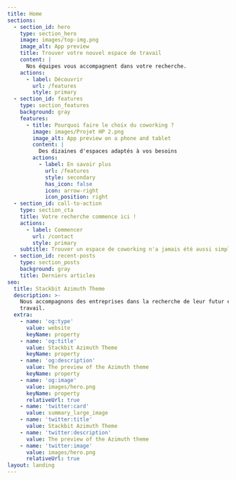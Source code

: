 ```yaml
---
title: Home
sections:
  - section_id: hero
    type: section_hero
    image: images/top-img.png
    image_alt: App preview
    title: Trouver votre nouvel espace de travail
    content: |
      Nos équipes vous accompagnent dans votre recherche.
    actions:
      - label: Découvrir
        url: /features
        style: primary
  - section_id: features
    type: section_features
    background: gray
    features:
      - title: Pourquoi faire le choix du coworking ?
        image: images/Projet HP 2.png
        image_alt: App preview on a phone and tablet
        content: |
          Des dizaines d'espaces adaptés à vos besoins
        actions:
          - label: En savoir plus
            url: /features
            style: secondary
            has_icon: false
            icon: arrow-right
            icon_position: right
  - section_id: call-to-action
    type: section_cta
    title: Votre recherche commence ici !
    actions:
      - label: Commencer
        url: /contact
        style: primary
    subtitle: Trouver un espace de coworking n'a jamais été aussi simple.
  - section_id: recent-posts
    type: section_posts
    background: gray
    title: Derniers articles
seo:
  title: Stackbit Azimuth Theme
  description: >-
    Nous accompagnons des entreprises dans la recherche de leur futur espace de
    travail.
  extra:
    - name: 'og:type'
      value: website
      keyName: property
    - name: 'og:title'
      value: Stackbit Azimuth Theme
      keyName: property
    - name: 'og:description'
      value: The preview of the Azimuth theme
      keyName: property
    - name: 'og:image'
      value: images/hero.png
      keyName: property
      relativeUrl: true
    - name: 'twitter:card'
      value: summary_large_image
    - name: 'twitter:title'
      value: Stackbit Azimuth Theme
    - name: 'twitter:description'
      value: The preview of the Azimuth theme
    - name: 'twitter:image'
      value: images/hero.png
      relativeUrl: true
layout: landing
---
```

